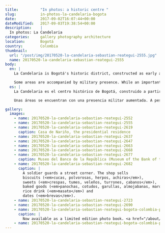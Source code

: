```yaml
---
title:          "In photos: a historic centre "
slug:           in-photos-la-candelaria-bogota
date:           2017-09-02T16:07:44+00:00
dateModified:   2017-09-03T19:38:54+00:00
description:    |
  In photos: La Candelaria
categories:     gallery photography architecture
location:       Bogotá
country:        Colombia
thumbnail:
  url: "/post/img/20170520-la-candelaria-sebastian-reategui-2555.jpg"
  name: 20170520-la-candelaria-sebastian-reategui-2555
body:
  en: |
    La Candelaria is Bogotá's historic district, constructed as early as 1530s. Perusing its squares and sidestreets for a few hours will reveal the richness in its Spanish colonial and Baroque construction. A history is told together. A body of work of Fernando Botero, Colombia's perhaps most well-recognised visual artist, can be found embodied in Museo Botero, among many other delicate museums and cultural centres scattered through the zone.

    Some areas are accompanied by military presence. While an important economic centre and the hub of tourism in the whole city, the rates of violent crime experienced by La Candelaria and its edge suburbs have clearly encouraged an increase in security presence in sensitive areas, like the presidential residence Casa de Nariño. In the last two years [the situation is improving](http://www.eltiempo.com/bogota/cifras-de-inseguridad-en-bogota-del-informe-de-calidad-de-vida-bogota-como-vamos-111870) with attention from authorities, but with strides to be made in car theft, organised crime and violence against women.
  es: |
    La Candelaria es el centro histórico de Bogotá, construido a partir de los 1530s. Andar por las cuadras y calles se revelerá la riqueza de la arquitectura colonia española y barroca.

    Unas áreas se encuentran con una presencia militar aumentada. A pesar de que representa un importante centro económico y el eje del turismo de la ciudad entera, la tasa de delicuencia ha fomentado la presencia de más fuerzas de seguridad en zonas claves como la residencia presidencial, la Casa de Nariño. Durante los dos últimos años, se ha visto que [la situación ya está mejorando](http://www.eltiempo.com/bogota/cifras-de-inseguridad-en-bogota-del-informe-de-calidad-de-vida-bogota-como-vamos-111870) con el apoyo y la atención de las autoridades aún con avances que hay que realizar en cuanto [el robo automovil, la organización delicuencial](https://www.elespectador.com/noticias/bogota/bogota-azotada-por-el-robo-de-vehiculos-articulo-688634) y la violencia contra mujeres.

gallery:
  images:
    - name: 20170520-la-candelaria-sebastian-reategui-2552
    - name: 20170520-la-candelaria-sebastian-reategui-2555
    - name: 20170520-la-candelaria-sebastian-reategui-2619
      caption: Casa de Nariño, the presidential residence
    - name: 20170520-la-candelaria-sebastian-reategui-2637
    - name: 20170520-la-candelaria-sebastian-reategui-2647
    - name: 20170520-la-candelaria-sebastian-reategui-2663
    - name: 20170520-la-candelaria-sebastian-reategui-2668
    - name: 20170520-la-candelaria-sebastian-reategui-2677
      caption: Museo del Banco de la República (Museum of the Bank of the Republic)
    - name: 20170520-la-candelaria-sebastian-reategui-2682
      caption: |
        A soldier guards a street corner. The shop sells
        biscuits (<em>cucas, polvorosas, herpos, achiras</em>),
        sweets (<em>crespas, tumes, veleños, turrones, cabanos</em>),
        baked goods (<em>panochas, cotudos, garullas, almojabanas, marquezas, merengues, mogollas</em>),
        rice drink (<em>masato</em>) and
        dates (<em>brevas</em>).
    - name: 20170520-la-candelaria-sebastian-reategui-2723
    - name: 20170520-la-candelaria-sebastian-reategui-2690
    - name: 20170520-la-candelaria-sebastian-reategui-bogota-colombia-photo-book-top-down-001-6896
      caption: |
        Now available as a limited edition photo book. <a href="/about/#contact">Contact me</a>.
    - name: 20170520-la-candelaria-sebastian-reategui-bogota-colombia-photo-book-top-down-002-6902
---
```

